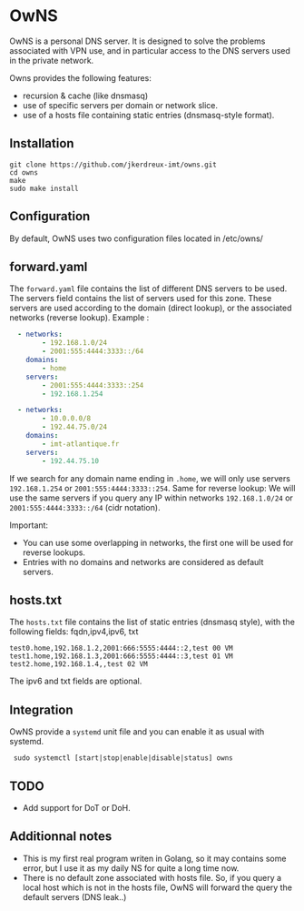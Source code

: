 # OwNS

OwNS is a personal DNS server. It is designed to solve the problems associated with VPN use, and in particular access to the DNS servers used in the private network.

Owns provides the following features: 
- recursion & cache (like dnsmasq)
- use of specific servers per domain or network slice. 
- use of a hosts file containing static entries (dnsmasq-style format).


## Installation
```shell
git clone https://github.com/jkerdreux-imt/owns.git
cd owns
make
sudo make install
```

## Configuration

By default, OwNS uses two configuration files located in /etc/owns/

## forward.yaml
The `forward.yaml` file contains the list of different DNS servers to be used. The servers field contains the list of servers used for this zone. These servers are used according to the domain (direct lookup), or the associated networks (reverse lookup). Example : 


```yaml
  - networks:
        - 192.168.1.0/24
        - 2001:555:4444:3333::/64
    domains:
        - home
    servers:
        - 2001:555:4444:3333::254
        - 192.168.1.254

  - networks:
        - 10.0.0.0/8
        - 192.44.75.0/24
    domains:
        - imt-atlantique.fr
    servers:
        - 192.44.75.10
```

If we search for any domain name ending in `.home`, we will only use servers `192.168.1.254` or `2001:555:4444:3333::254`. Same for reverse lookup: We will use the same servers if you query any IP within networks `192.168.1.0/24` or `2001:555:4444:3333::/64` (cidr notation).

Important:
- You can use some overlapping in networks, the first one will be used for reverse lookups.
- Entries with no domains and networks are considered as default servers.


## hosts.txt
The `hosts.txt` file contains the list of static entries (dnsmasq style), with the following fields: fqdn,ipv4,ipv6, txt 

```
test0.home,192.168.1.2,2001:666:5555:4444::2,test 00 VM
test1.home,192.168.1.3,2001:666:5555:4444::3,test 01 VM
test2.home,192.168.1.4,,test 02 VM
```

The ipv6 and txt fields are optional. 


## Integration
OwNS provide a `systemd` unit file and you can enable it as usual with systemd.
```shell
 sudo systemctl [start|stop|enable|disable|status] owns
```

 ## TODO
   - Add support for DoT or DoH. 

## Additionnal notes
- This is my first real program writen in Golang, so it may contains some error, but I use it as my daily NS for quite a long time now.
- There is no default zone associated with hosts file. So, if you query a local host which is not in the hosts file, OwNS will forward the query the default servers (DNS leak..)